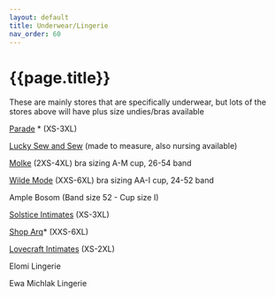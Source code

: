 ```yaml
---
layout: default
title: Underwear/Lingerie
nav_order: 60
---
```


# {{page.title}}

These are mainly stores that are specifically underwear, but lots of the stores above will have plus size undies/bras available

[Parade](https://yourparade.com) * (XS-3XL)

[Lucky Sew and Sew](https://luckysewandsew.co.uk) (made to measure, also nursing available)

[Molke](https://molke.co.uk) (2XS-4XL) bra sizing A-M cup, 26-54 band

[Wilde Mode](https://wildemode.com) (XXS-6XL) bra sizing AA-I cup, 24-52 band

Ample Bosom (Band size 52 - Cup size I)

[Solstice Intimates](https://solsticeintimates.com) (XS-3XL)

[Shop Arq](https://shoparq.com)* (XXS-6XL)

[Lovecraft Intimates](https://lovecraft-intimates.com) (XS-2XL)

Elomi Lingerie 

Ewa Michlak Lingerie